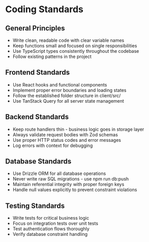 # Coding Standards

## General Principles
- Write clean, readable code with clear variable names
- Keep functions small and focused on single responsibilities
- Use TypeScript types consistently throughout the codebase
- Follow existing patterns in the project

## Frontend Standards
- Use React hooks and functional components
- Implement proper error boundaries and loading states
- Follow the established folder structure in client/src/
- Use TanStack Query for all server state management

## Backend Standards
- Keep route handlers thin - business logic goes in storage layer
- Always validate request bodies with Zod schemas
- Use proper HTTP status codes and error messages
- Log errors with context for debugging

## Database Standards
- Use Drizzle ORM for all database operations
- Never write raw SQL migrations - use npm run db:push
- Maintain referential integrity with proper foreign keys
- Handle null values explicitly to prevent constraint violations

## Testing Standards
- Write tests for critical business logic
- Focus on integration tests over unit tests
- Test authentication flows thoroughly
- Verify database constraint handling
